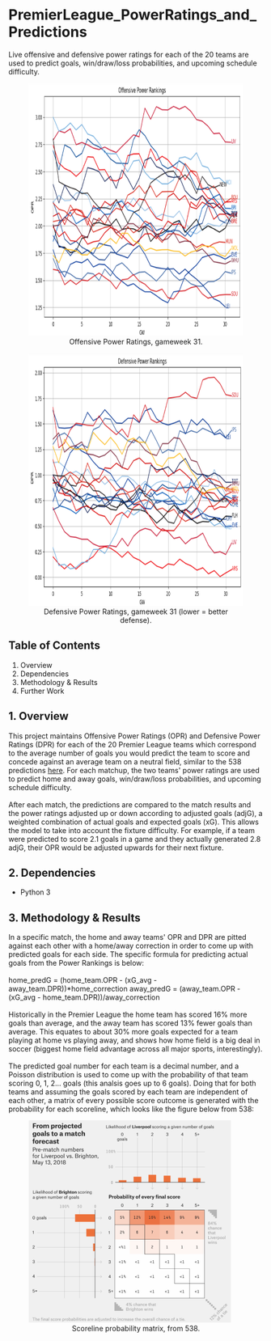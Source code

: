# PremierLeague_PowerRatings_and_Predictions
Live offensive and defensive power ratings for each of the 20 teams are used to predict goals, win/draw/loss probabilities, and upcoming schedule difficulty.
<figure>   
  <img src="/images/EPL24_OPR_GW31.png" width="800" height="500">
    <figcaption><center>Offensive Power Ratings, gameweek 31.</center></figcaption>
</figure>

<figure>   
  <img src="/images/EPL24_DPR_GW31.png" width="800" height="500">
    <figcaption><center>Defensive Power Ratings, gameweek 31 (lower = better defense).</center></figcaption>
</figure>

## Table of Contents
1. Overview
2. Dependencies
3. Methodology & Results
4. Further Work

## 1. Overview
This project maintains Offensive Power Ratings (OPR) and Defensive Power Ratings (DPR) for each of the 20 Premier League teams which correspond to the average number of goals you would predict the team to score and concede against an average team on a neutral field, similar to the 538 predictions [here](https://fivethirtyeight.com/methodology/how-our-club-soccer-predictions-work/). For each matchup, the two teams' power ratings are used to predict home and away goals, win/draw/loss probabilities, and upcoming schedule difficulty.
<br/><br/>
After each match, the predictions are compared to the match results and the power ratings adjusted up or down according to adjusted goals (adjG), a weighted combination of actual goals and expected goals (xG). This allows the model to take into account the fixture difficulty. For example, if a team were predicted to score 2.1 goals in a game and they actually generated 2.8 adjG, their OPR would be adjusted upwards for their next fixture.

## 2. Dependencies
* Python 3

## 3. Methodology & Results
In a specific match, the home and away teams' OPR and DPR are pitted against each other with a home/away correction in order to come up with predicted goals for each side. The specific formula for predicting actual goals from the Power Rankings is below:
<br/><br/>
home_predG = (home_team.OPR - (xG_avg - away_team.DPR))*home_correction
away_predG = (away_team.OPR - (xG_avg - home_team.DPR))/away_correction
<br/><br/>
Historically in the Premier League the home team has scored 16% more goals than average, and the away team has scored 13% fewer goals than average. This equates to about 30% more goals expected for a team playing at home vs playing away, and shows how home field is a big deal in soccer (biggest home field advantage across all major sports, interestingly).
<br/><br/>
The predicted goal number for each team is a decimal number, and a Poisson distribution is used to come up with the probability of that team scoring 0, 1, 2... goals (this analsis goes up to 6 goals). Doing that for both teams and assuming the goals scored by each team are independent of each other, a matrix of every possible score outcome is generated with the probability for each scoreline, which looks like the figure below from 538:
<figure>   
  <img src="/images/ScoreMatrix.png" width="400" height="400">
    <figcaption><center>Scoreline probability matrix, from 538.</center></figcaption>
</figure>
